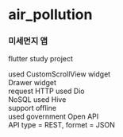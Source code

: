 # air_pollution
### 미세먼지 앱
flutter study project   

used CustomScrollView widget   
Drawer widget   
request HTTP used Dio   
NoSQL used Hive   
support offline   
used government Open API   
API type = REST, formet = JSON   
